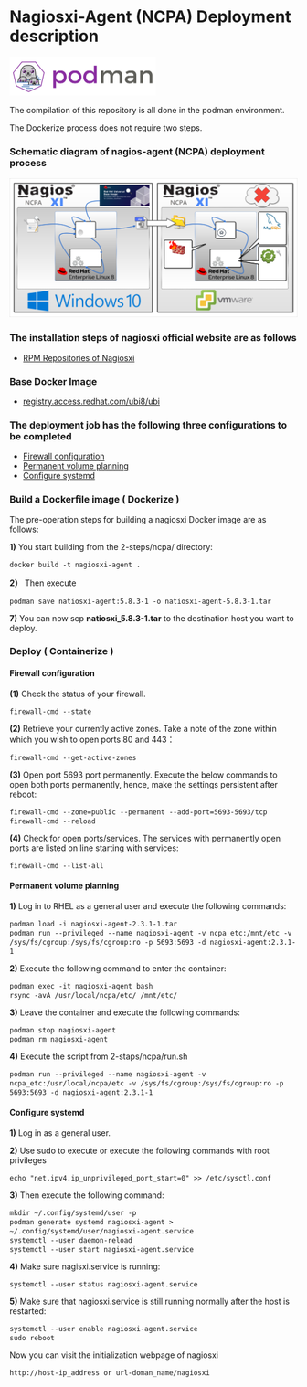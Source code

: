 # Nagiosxi-Agent (NCPA) Deployment description

<img src="../../img/podman.svg" width="256">

The compilation of this repository is all done in the podman environment. 

The Dockerize process does not require two steps.

### Schematic diagram of nagios-agent (NCPA) deployment process

<img src="../../img/nagiosxi-ncpa.svg" width="768">

### The installation steps of nagiosxi official website are as follows

* [RPM Repositories of Nagiosxi](https://repo.nagios.com/?repo=rpm-rhel)

### Base Docker Image

* [registry.access.redhat.com/ubi8/ubi](https://catalog.redhat.com/software/containers/ubi8/ubi/5c359854d70cc534b3a3784e?gti-tabs=unauthenticated&container-tabs=gti)

### The deployment job has the following three configurations to be completed

- [Firewall configuration](#Firewall-configuration)
- [Permanent volume planning](#Permanent-volume-planning)
- [Configure systemd](#Configure-systemd)

### Build a Dockerfile image ( Dockerize )
The pre-operation steps for building a nagiosxi Docker image are as follows:

**1)** You start building from the 2-steps/ncpa/ directory:

    docker build -t nagiosxi-agent .

**2）** Then execute

	podman save natiosxi-agent:5.8.3-1 -o natiosxi-agent-5.8.3-1.tar

**7)** You can now scp **natiosxi_5.8.3-1.tar** to the destination host you want to deploy.

### Deploy ( Containerize )

#### Firewall configuration

**(1)** Check the status of your firewall.

    firewall-cmd --state

**(2)** Retrieve your currently active zones. Take a note of the zone within which you wish to open ports 80 and 443：

    firewall-cmd --get-active-zones

**(3)** Open port 5693 port permanently. Execute the below commands to open both ports permanently, hence, make the settings persistent after reboot:

    firewall-cmd --zone=public --permanent --add-port=5693-5693/tcp
    firewall-cmd --reload

**(4)** Check for open ports/services. The services with permanently open ports are listed on line starting with services:

    firewall-cmd --list-all


#### Permanent volume planning
**1)** Log in to RHEL as a general user and execute the following commands:

    podman load -i nagiosxi-agent-2.3.1-1.tar 
    podman run --privileged --name nagiosxi-agent -v ncpa_etc:/mnt/etc -v /sys/fs/cgroup:/sys/fs/cgroup:ro -p 5693:5693 -d nagiosxi-agent:2.3.1-1
    
**2)** Execute the following command to enter the container:
	
    podman exec -it nagiosxi-agent bash  
    rsync -avA /usr/local/ncpa/etc/ /mnt/etc/  

**3)** Leave the container and execute the following commands:

	podman stop nagiosxi-agent 
	podman rm nagiosxi-agent 

**4)** Execute the script from 2-staps/ncpa/run.sh

	podman run --privileged --name nagiosxi-agent -v ncpa_etc:/usr/local/ncpa/etc -v /sys/fs/cgroup:/sys/fs/cgroup:ro -p 5693:5693 -d nagiosxi-agent:2.3.1-1
    
#### Configure systemd

**1)** Log in as a general user. 

**2)** Use sudo to execute or execute the following commands with root privileges

	echo "net.ipv4.ip_unprivileged_port_start=0" >> /etc/sysctl.conf

**3)** Then execute the following command:

	mkdir ~/.config/systemd/user -p 
    podman generate systemd nagiosxi-agent > ~/.config/systemd/user/nagiosxi-agent.service 
    systemctl --user daemon-reload 
    systemctl --user start nagiosxi-agent.service 
    
**4)** Make sure nagisxi.service is running:

	systemctl --user status nagiosxi-agent.service

**5)** Make sure that nagiosxi.service is still running normally after the host is restarted:
	
    systemctl --user enable nagiosxi-agent.service
    sudo reboot

Now you can visit the initialization webpage of nagiosxi

    http://host-ip_address or url-doman_name/nagiosxi
